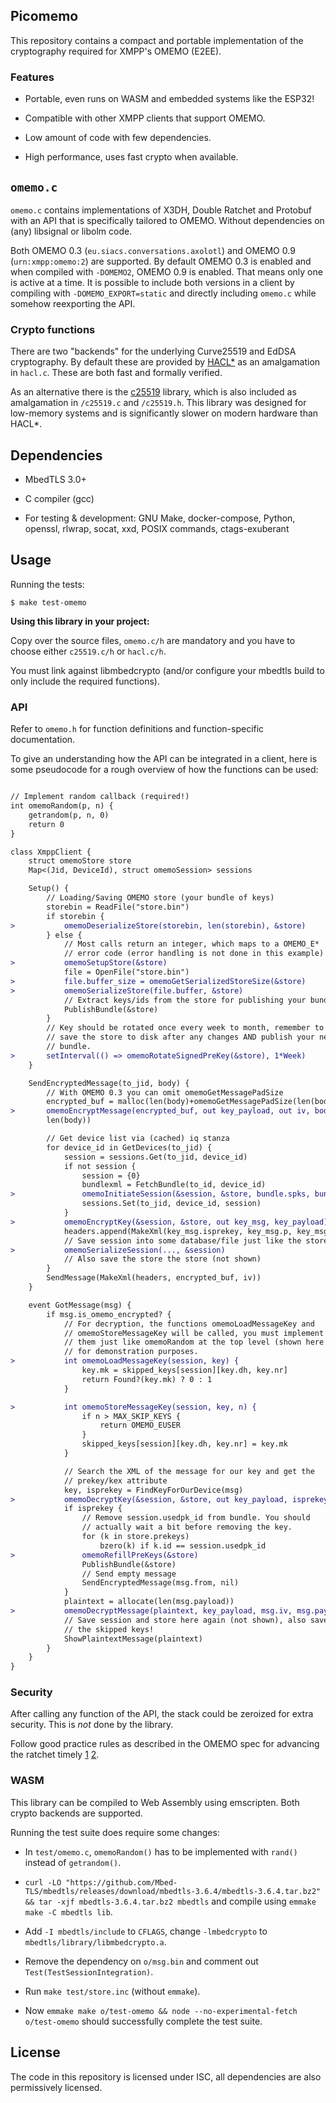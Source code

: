 ## Picomemo

This repository contains a compact and portable implementation of the
cryptography required for XMPP's OMEMO (E2EE).

### Features

- Portable, even runs on WASM and embedded systems like the ESP32!

- Compatible with other XMPP clients that support OMEMO.

- Low amount of code with few dependencies.

- High performance, uses fast crypto when available.

## `omemo.c`

`omemo.c` contains implementations of X3DH, Double Ratchet and
Protobuf with an API that is specifically tailored to OMEMO. Without
dependencies on (any) libsignal or libolm code.

Both OMEMO 0.3 (`eu.siacs.conversations.axolotl`) and OMEMO 0.9
(`urn:xmpp:omemo:2`) are supported. By default OMEMO 0.3 is enabled and
when compiled with `-DOMEMO2`, OMEMO 0.9 is enabled. That means only one
is active at a time. It is possible to include both versions in a client
by compiling with `-DOMEMO_EXPORT=static` and directly including
`omemo.c` while somehow reexporting the API.

### Crypto functions

There are two "backends" for the underlying Curve25519 and EdDSA
cryptography. By default these are provided by
[HACL\*](https://github.com/hacl-star/hacl-star) as an amalgamation in
`hacl.c`. These are both fast and formally verified.

As an alternative there is the
[c25519](https://www.dlbeer.co.nz/oss/c25519.html) library, which is
also included as amalgamation in `/c25519.c` and `/c25519.h`. This
library was designed for low-memory systems and is significantly slower
on modern hardware than HACL\*.

## Dependencies

- MbedTLS 3.0+

- C compiler (gcc)

- For testing & development: GNU Make, docker-compose, Python, openssl,
  rlwrap, socat, xxd, POSIX commands, ctags-exuberant

## Usage

Running the tests:

 `$ make test-omemo`

**Using this library in your project:**

Copy over the source files, `omemo.c/h` are mandatory and you have to
choose either `c25519.c/h` or `hacl.c/h`.

You must link against libmbedcrypto (and/or configure your mbedtls build
to only include the required functions).

### API

Refer to `omemo.h` for function definitions and function-specific
documentation.

To give an understanding how the API can be integrated in a client, here
is some pseudocode for a rough overview of how the functions can be used:

```diff

// Implement random callback (required!)
int omemoRandom(p, n) {
    getrandom(p, n, 0)
    return 0
}

class XmppClient {
    struct omemoStore store
    Map<(Jid, DeviceId), struct omemoSession> sessions

    Setup() {
        // Loading/Saving OMEMO store (your bundle of keys)
        storebin = ReadFile("store.bin")
        if storebin {
>           omemoDeserializeStore(storebin, len(storebin), &store)
        } else {
            // Most calls return an integer, which maps to a OMEMO_E*
            // error code (error handling is not done in this example)
>           omemoSetupStore(&store)
            file = OpenFile("store.bin")
>           file.buffer_size = omemoGetSerializedStoreSize(&store)
>           omemoSerializeStore(file.buffer, &store)
            // Extract keys/ids from the store for publishing your bundle
            PublishBundle(&store)
        }
        // Key should be rotated once every week to month, remember to
        // save the store to disk after any changes AND publish your new
        // bundle.
>       setInterval(() => omemoRotateSignedPreKey(&store), 1*Week)
    }

    SendEncryptedMessage(to_jid, body) {
        // With OMEMO 0.3 you can omit omemoGetMessagePadSize
        encrypted_buf = malloc(len(body)+omemoGetMessagePadSize(len(body)))
>       omemoEncryptMessage(encrypted_buf, out key_payload, out iv, body,
        len(body))

        // Get device list via (cached) iq stanza
        for device_id in GetDevices(to_jid) {
            session = sessions.Get(to_jid, device_id)
            if not session {
                session = {0}
                bundlexml = FetchBundle(to_id, device_id)
>               omemoInitiateSession(&session, &store, bundle.spks, bundle.spk, ...)
                sessions.Set(to_jid, device_id, session)
            }
>           omemoEncryptKey(&session, &store, out key_msg, key_payload)
            headers.append(MakeXml(key_msg.isprekey, key_msg.p, key_msg.n))
            // Save session into some database/file just like the store
>           omemoSerializeSession(..., &session)
            // Also save the store the store (not shown)
        }
        SendMessage(MakeXml(headers, encrypted_buf, iv))
    }

    event GotMessage(msg) {
        if msg.is_omemo_encrypted? {
            // For decryption, the functions omemoLoadMessageKey and
            // omemoStoreMessageKey will be called, you must implement
            // them just like omemoRandom at the top level (shown here
            // for demonstration purposes.
>           int omemoLoadMessageKey(session, key) {
                key.mk = skipped_keys[session][key.dh, key.nr]
                return Found?(key.mk) ? 0 : 1
            }

>           int omemoStoreMessageKey(session, key, n) {
                if n > MAX_SKIP_KEYS {
                    return OMEMO_EUSER
                }
                skipped_keys[session][key.dh, key.nr] = key.mk
            }

            // Search the XML of the message for our key and get the
            // prekey/kex attribute
            key, isprekey = FindKeyForOurDevice(msg)
>           omemoDecryptKey(&session, &store, out key_payload, isprekey, key)
            if isprekey {
                // Remove session.usedpk_id from bundle. You should
                // actually wait a bit before removing the key.
                for (k in store.prekeys)
                    bzero(k) if k.id == session.usedpk_id
>               omemoRefillPreKeys(&store)
                PublishBundle(&store)
                // Send empty message
                SendEncryptedMessage(msg.from, nil)
            }
            plaintext = allocate(len(msg.payload))
>           omemoDecryptMessage(plaintext, key_payload, msg.iv, msg.payload, len(msg.payload))
            // Save session and store here again (not shown), also save
            // the skipped keys!
            ShowPlaintextMessage(plaintext)
        }
    }
}

```

### Security

After calling any function of the API, the stack could be zeroized for
extra security. This is *not* done by the library.

Follow good practice rules as described in the OMEMO spec for advancing
the ratchet timely
[1](https://xmpp.org/extensions/xep-0384.html#:~:text=After%20receiving%20an%20OMEMOKeyExchange%20and%20successfully%20building%20a%20new%20session%2C%20the%20receiving%20device%20SHOULD%20automatically%20respond%20with%20an%20empty%20OMEMO%20message) [2](https://xmpp.org/extensions/xep-0384.html#:~:text=When%20a%20client%20receives%20the%20first%20message%20for%20a%20given%20ratchet%20key%20with%20a%20counter%20of%2053%20or%20higher%2C%20it%20MUST%20send%20a%20heartbeat%20message.).

### WASM

This library can be compiled to Web Assembly using emscripten. Both
crypto backends are supported.

Running the test suite does require some changes:

- In `test/omemo.c`, `omemoRandom()` has to be implemented with `rand()`
  instead of `getrandom()`.

- `curl -LO
  "https://github.com/Mbed-TLS/mbedtls/releases/download/mbedtls-3.6.4/mbedtls-3.6.4.tar.bz2"
  && tar -xjf mbedtls-3.6.4.tar.bz2 mbedtls` and compile using `emmake
  make -C mbedtls lib`.

- Add `-I mbedtls/include` to `CFLAGS`, change `-lmbedcrypto` to
  `mbedtls/library/libmbedcrypto.a`.

- Remove the dependency on `o/msg.bin` and comment out
  `Test(TestSessionIntegration)`.

- Run `make test/store.inc` (without `emmake`).

- Now `emmake make o/test-omemo && node --no-experimental-fetch
  o/test-omemo` should successfully complete the test suite.

## License

The code in this repository is licensed under ISC, all dependencies are also permissively licensed.
